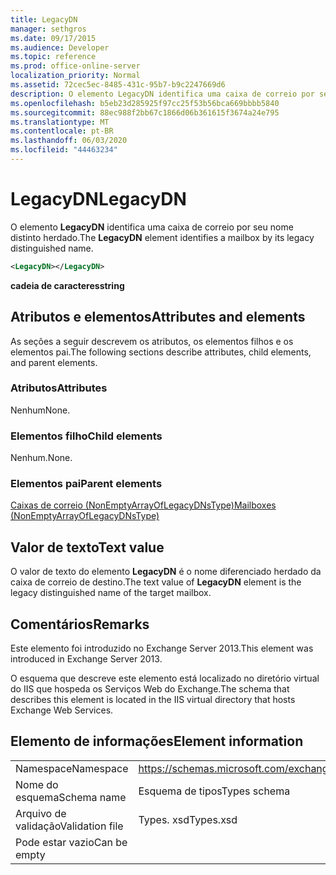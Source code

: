 ```yaml
---
title: LegacyDN
manager: sethgros
ms.date: 09/17/2015
ms.audience: Developer
ms.topic: reference
ms.prod: office-online-server
localization_priority: Normal
ms.assetid: 72cec5ec-8485-431c-95b7-b9c2247669d6
description: O elemento LegacyDN identifica uma caixa de correio por seu nome distinto herdado.
ms.openlocfilehash: b5eb23d285925f97cc25f53b56bca669bbbb5840
ms.sourcegitcommit: 88ec988f2bb67c1866d06b361615f3674a24e795
ms.translationtype: MT
ms.contentlocale: pt-BR
ms.lasthandoff: 06/03/2020
ms.locfileid: "44463234"
---
```

# <a name="legacydn"></a><span data-ttu-id="3d771-103">LegacyDN</span><span class="sxs-lookup"><span data-stu-id="3d771-103">LegacyDN</span></span>

<span data-ttu-id="3d771-104">O elemento **LegacyDN** identifica uma caixa de correio por seu nome distinto herdado.</span><span class="sxs-lookup"><span data-stu-id="3d771-104">The **LegacyDN** element identifies a mailbox by its legacy distinguished name.</span></span> 
  
```XML
<LegacyDN></LegacyDN>
```

<span data-ttu-id="3d771-105">**cadeia de caracteres**</span><span class="sxs-lookup"><span data-stu-id="3d771-105">**string**</span></span>

## <a name="attributes-and-elements"></a><span data-ttu-id="3d771-106">Atributos e elementos</span><span class="sxs-lookup"><span data-stu-id="3d771-106">Attributes and elements</span></span>

<span data-ttu-id="3d771-107">As seções a seguir descrevem os atributos, os elementos filhos e os elementos pai.</span><span class="sxs-lookup"><span data-stu-id="3d771-107">The following sections describe attributes, child elements, and parent elements.</span></span>
  
### <a name="attributes"></a><span data-ttu-id="3d771-108">Atributos</span><span class="sxs-lookup"><span data-stu-id="3d771-108">Attributes</span></span>

<span data-ttu-id="3d771-109">Nenhum</span><span class="sxs-lookup"><span data-stu-id="3d771-109">None.</span></span>
  
### <a name="child-elements"></a><span data-ttu-id="3d771-110">Elementos filho</span><span class="sxs-lookup"><span data-stu-id="3d771-110">Child elements</span></span>

<span data-ttu-id="3d771-111">Nenhum.</span><span class="sxs-lookup"><span data-stu-id="3d771-111">None.</span></span>
  
### <a name="parent-elements"></a><span data-ttu-id="3d771-112">Elementos pai</span><span class="sxs-lookup"><span data-stu-id="3d771-112">Parent elements</span></span>

[<span data-ttu-id="3d771-113">Caixas de correio (NonEmptyArrayOfLegacyDNsType)</span><span class="sxs-lookup"><span data-stu-id="3d771-113">Mailboxes (NonEmptyArrayOfLegacyDNsType)</span></span>](mailboxes-nonemptyarrayoflegacydnstype.md)
  
## <a name="text-value"></a><span data-ttu-id="3d771-114">Valor de texto</span><span class="sxs-lookup"><span data-stu-id="3d771-114">Text value</span></span>

<span data-ttu-id="3d771-115">O valor de texto do elemento **LegacyDN** é o nome diferenciado herdado da caixa de correio de destino.</span><span class="sxs-lookup"><span data-stu-id="3d771-115">The text value of **LegacyDN** element is the legacy distinguished name of the target mailbox.</span></span> 
  
## <a name="remarks"></a><span data-ttu-id="3d771-116">Comentários</span><span class="sxs-lookup"><span data-stu-id="3d771-116">Remarks</span></span>

<span data-ttu-id="3d771-117">Este elemento foi introduzido no Exchange Server 2013.</span><span class="sxs-lookup"><span data-stu-id="3d771-117">This element was introduced in Exchange Server 2013.</span></span>
  
<span data-ttu-id="3d771-118">O esquema que descreve este elemento está localizado no diretório virtual do IIS que hospeda os Serviços Web do Exchange.</span><span class="sxs-lookup"><span data-stu-id="3d771-118">The schema that describes this element is located in the IIS virtual directory that hosts Exchange Web Services.</span></span>
  
## <a name="element-information"></a><span data-ttu-id="3d771-119">Elemento de informações</span><span class="sxs-lookup"><span data-stu-id="3d771-119">Element information</span></span>

|||
|:-----|:-----|
|<span data-ttu-id="3d771-120">Namespace</span><span class="sxs-lookup"><span data-stu-id="3d771-120">Namespace</span></span>  <br/> |https://schemas.microsoft.com/exchange/services/2006/types  <br/> |
|<span data-ttu-id="3d771-121">Nome do esquema</span><span class="sxs-lookup"><span data-stu-id="3d771-121">Schema name</span></span>  <br/> |<span data-ttu-id="3d771-122">Esquema de tipos</span><span class="sxs-lookup"><span data-stu-id="3d771-122">Types schema</span></span>  <br/> |
|<span data-ttu-id="3d771-123">Arquivo de validação</span><span class="sxs-lookup"><span data-stu-id="3d771-123">Validation file</span></span>  <br/> |<span data-ttu-id="3d771-124">Types. xsd</span><span class="sxs-lookup"><span data-stu-id="3d771-124">Types.xsd</span></span>  <br/> |
|<span data-ttu-id="3d771-125">Pode estar vazio</span><span class="sxs-lookup"><span data-stu-id="3d771-125">Can be empty</span></span>  <br/> ||
   

